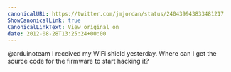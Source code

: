 ```yaml
---
canonicalURL: https://twitter.com/jmjordan/status/240439943833481217
ShowCanonicalLink: true
CanonicalLinkText: View original on
date: 2012-08-28T13:25:24+00:00
---
```

@arduinoteam I received my WiFi shield yesterday. Where can I get the source code for the firmware to start hacking it?